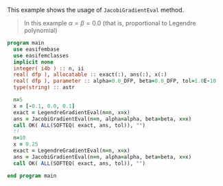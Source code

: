 This example shows the usage of `JacobiGradientEval` method.

> In this example $\alpha=\beta=0.0$ (that is, proportional to Legendre polynomial)

```fortran
program main
  use easifembase
  use easifemclasses
  implicit none
  integer( i4b ) :: n, ii
  real( dfp ), allocatable :: exact(:), ans(:), x(:)
  real( dfp ), parameter :: alpha=0.0_DFP, beta=0.0_DFP, tol=1.0E-10
  type(string) :: astr
```

```fortran
  n=5
  x = [-0.1, 0.0, 0.1]
  exact = LegendreGradientEval(n=n, x=x)
  ans = JacobiGradientEval(n=n, alpha=alpha, beta=beta, x=x)
  call OK( ALL(SOFTEQ( exact, ans, tol)), "")
  !!
  n=10
  x = 0.25
  exact = LegendreGradientEval(n=n, x=x)
  ans = JacobiGradientEval(n=n, alpha=alpha, beta=beta, x=x)
  call OK( ALL(SOFTEQ( exact, ans, tol)), "")
```

```fortran
end program main
```
